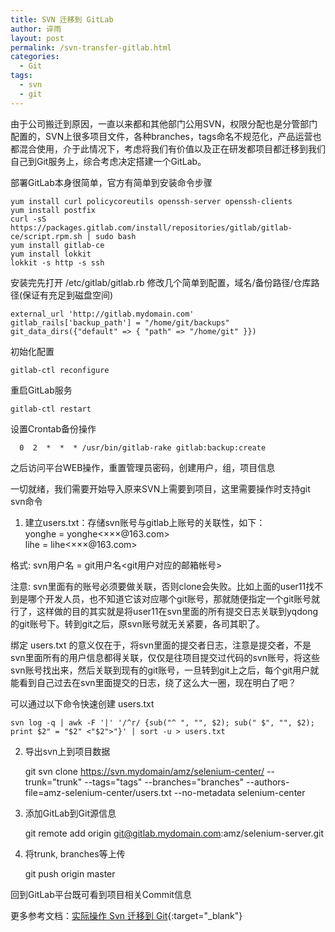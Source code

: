 ```yaml
---
title: SVN 迁移到 GitLab
author: 谇雨
layout: post
permalink: /svn-transfer-gitlab.html
categories:
  - Git
tags:
  - svn
  - git
---
```


由于公司搬迁到原因，一直以来都和其他部门公用SVN，权限分配也是分管部门配置的，SVN上很多项目文件，各种branches，tags命名不规范化，产品运营也都混合使用，介于此情况下，考虑将我们有价值以及正在研发都项目都迁移到我们自己到Git服务上，综合考虑决定搭建一个GitLab。

部署GitLab本身很简单，官方有简单到安装命令步骤

    yum install curl policycoreutils openssh-server openssh-clients
    yum install postfix
    curl -sS https://packages.gitlab.com/install/repositories/gitlab/gitlab-ce/script.rpm.sh | sudo bash
    yum install gitlab-ce
    yum install lokkit
    lokkit -s http -s ssh

安装完先打开 /etc/gitlab/gitlab.rb 修改几个简单到配置，域名/备份路径/仓库路径(保证有充足到磁盘空间)

    external_url 'http://gitlab.mydomain.com'
    gitlab_rails['backup_path'] = "/home/git/backups"
    git_data_dirs({"default" => { "path" => "/home/git" }})

初始化配置

    gitlab-ctl reconfigure

重启GitLab服务

    gitlab-ctl restart

设置Crontab备份操作

      0  2  *  *  * /usr/bin/gitlab-rake gitlab:backup:create

之后访问平台WEB操作，重置管理员密码，创建用户，组，项目信息

一切就绪，我们需要开始导入原来SVN上需要到项目，这里需要操作时支持git svn命令

1. 建立users.txt：存储svn账号与gitlab上账号的关联性，如下：  
yonghe = yonghe<×××@163.com>  
lihe = lihe<×××@163.com>  

格式: svn用户名 = git用户名<git用户对应的邮箱帐号>

注意: svn里面有的账号必须要做关联，否则clone会失败。比如上面的user11找不到是哪个开发人员，也不知道它该对应哪个git账号，那就随便指定一个git账号就行了，这样做的目的其实就是将user11在svn里面的所有提交日志关联到yqdong的git账号下。转到git之后，原svn账号就无关紧要，各司其职了。
 
绑定 users.txt 的意义仅在于，将svn里面的提交者日志，注意是提交者，不是svn里面所有的用户信息都得关联，仅仅是往项目提交过代码的svn账号，将这些svn账号找出来，然后关联到现有的git账号，一旦转到git上之后，每个git用户就能看到自己过去在svn里面提交的日志，绕了这么大一圈，现在明白了吧？

可以通过以下命令快速创建 users.txt

    svn log -q | awk -F '|' '/^r/ {sub("^ ", "", $2); sub(" $", "", $2); print $2" = "$2" <"$2">"}' | sort -u > users.txt

2. 导出svn上到项目数据

    git svn clone https://svn.mydomain/amz/selenium-center/ --trunk="trunk" --tags="tags" --branches="branches" --authors-file=amz-selenium-center/users.txt --no-metadata selenium-center

3. 添加GitLab到Git源信息

    git remote add origin git@gitlab.mydomain.com:amz/selenium-server.git

4. 将trunk, branches等上传

   git push origin master

回到GitLab平台既可看到项目相关Commit信息

更多参考文档：[实际操作 Svn 迁移到 Git](https://segmentfault.com/a/1190000007039598){:target="_blank"}

